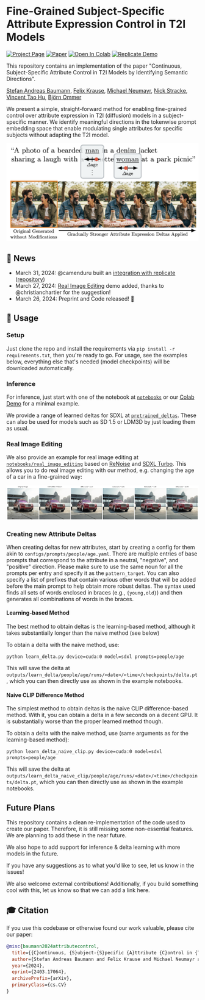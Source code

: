 # Fine-Grained Subject-Specific Attribute Expression Control in T2I Models

[![Project Page](https://img.shields.io/badge/Project-Page-blue)](https://compvis.github.io/attribute-control/)
[![Paper](https://img.shields.io/badge/arXiv-PDF-b31b1b)](https://arxiv.org/abs/2403.17064)
[![Open In Colab](https://colab.research.google.com/assets/colab-badge.svg)](https://colab.research.google.com/github/CompVis/attribute-control/blob/main/notebooks/inference_sdxl_colab.ipynb)
[![Replicate Demo](https://img.shields.io/badge/Replicate-Demo%20&%20API%20by%20camenduru-blue)](https://replicate.com/camenduru/attribute-control)

This repository contains an implementation of the paper "Continuous, Subject-Specific Attribute Control in T2I Models by Identifying Semantic Directions".

[Stefan Andreas Baumann](https://stefan-baumann.eu/), [Felix Krause](https://www.linkedin.com/in/felixmkrause/), [Michael Neumayr](https://www.linkedin.com/in/michaelneumayr/), [Nick Stracke](https://de.linkedin.com/in/nick-stracke), [Vincent Tao Hu](https://taohu.me/), [Björn Ommer](https://ommer-lab.com/people/ommer/)

We present a simple, straight-forward method for enabling fine-grained control over attribute expression in T2I (diffusion) models in a subject-specific manner.
We identify meaningful directions in the tokenwise prompt embedding space that enable modulating single attributes for specific subjects without adapting the T2I model.

![teaser](./docs/static/images/teaser.png)

## 📰 News
- March 31, 2024: @camenduru built an [integration with replicate](https://replicate.com/camenduru/attribute-control) ([repository](https://github.com/camenduru/attribute-control-replicate))
- March 27, 2024: [Real Image Editing](https://github.com/CompVis/attribute-control/tree/main/notebooks/real_image_editing) demo added, thanks to @christianchartier for the suggestion!
- March 26, 2024: Preprint and Code released! 🎉

## 🚀 Usage
### Setup
Just clone the repo and install the requirements via `pip install -r requirements.txt`, then you're ready to go. For usage, see the examples below, everything else that's needed (model checkpoints) will be downloaded automatically.

### Inference
For inference, just start with one of the notebook at [`notebooks`](https://github.com/CompVis/attribute-control/tree/main/notebooks) or our [Colab Demo](https://colab.research.google.com/github/CompVis/attribute-control/blob/main/notebooks/inference_sdxl_colab.ipynb) for a minimal example.

We provide a range of learned deltas for SDXL at [`pretrained_deltas`](https://github.com/CompVis/attribute-control/tree/main/pretrained_deltas). These can also be used for models such as SD 1.5 or LDM3D by just loading them as usual.

### Real Image Editing
We also provide an example for real image editing at [`notebooks/real_image_editing`](https://github.com/CompVis/attribute-control/tree/main/notebooks/real_image_editing) based on [ReNoise](https://garibida.github.io/ReNoise-Inversion/) and [SDXL Turbo](https://stability.ai/news/stability-ai-sdxl-turbo).
This allows you to do real image editing with our method, e.g. changing the age of a car in a fine-grained way:

![car age editing example](./docs/static/images/sdxl_turbo_renoise_editing.png)

### Creating new Attribute Deltas
When creating deltas for new attributes, start by creating a config for them akin to `configs/prompts/people/age.yaml`. There are multiple entries of base prompts that correspond to the attribute in a neutral, "negative", and "positive" direction. Please make sure to use the same noun for all the prompts per entry and specify it as the `pattern_target`.
You can also specify a list of prefixes that contain various other words that will be added before the main prompt to help obtain more robust deltas. The syntax used finds all sets of words enclosed in braces (e.g., `{young,old}`) and then generates all combinations of words in the braces.

#### Learning-based Method
The best method to obtain deltas is the learning-based method, although it takes substantially longer than the naive method (see below)

To obtain a delta with the naive method, use:
```shell
python learn_delta.py device=cuda:0 model=sdxl prompts=people/age
```
This will save the delta at `outputs/learn_delta/people/age/runs/<date>/<time>/checkpoints/delta.pt`, which you can then directly use as shown in the example notebooks.

#### Naive CLIP Difference Method
The simplest method to obtain deltas is the naive CLIP difference-based method. With it, you can obtain a delta in a few seconds on a decent GPU. It is substantially worse than the proper learned method though.

To obtain a delta with the naive method, use (same arguments as for the learning-based method):
```shell
python learn_delta_naive_clip.py device=cuda:0 model=sdxl prompts=people/age
```
This will save the delta at `outputs/learn_delta_naive_clip/people/age/runs/<date>/<time>/checkpoints/delta.pt`, which you can then directly use as shown in the example notebooks.

## Future Plans
This repository contains a clean re-implementation of the code used to create our paper. Therefore, it is still missing some non-essential features. We are planning to add these in the near future.

We also hope to add support for inference & delta learning with more models in the future.

If you have any suggestions as to what you'd like to see, let us know in the issues!

We also welcome external contributions! Additionally, if you build something cool with this, let us know so that we can add a link here.

## 🎓 Citation

If you use this codebase or otherwise found our work valuable, please cite our paper:

```bibtex
@misc{baumann2024attributecontrol,
  title={{C}ontinuous, {S}ubject-{S}pecific {A}ttribute {C}ontrol in {T}2{I} {M}odels by {I}dentifying {S}emantic {D}irections},
  author={Stefan Andreas Baumann and Felix Krause and Michael Neumayr and Nick Stracke and Vincent Tao Hu and Bj{\"o}rn Ommer},
  year={2024},
  eprint={2403.17064},
  archivePrefix={arXiv},
  primaryClass={cs.CV}
}
```
